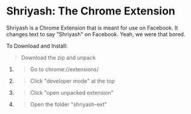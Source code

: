 # Shriyash: The Chrome Extension
Shriyash is a Chrome Extension that is meant for use on Facebook. It changes text to say "Shriyash" on Facebook.
Yeah, we were that bored.

To Download and Install:
> Download the zip and unpack

1. >Go to chrome://extensions/

2. >Click "developer mode" at the top

3. >Click "open unpacked extension"

4. >Open the folder "shriyash-ext"
